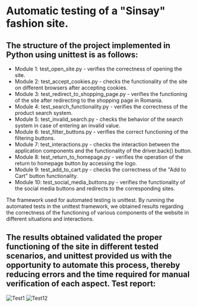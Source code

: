 Automatic testing of a "Sinsay" fashion site.
==============================================================================================================================

The structure of the project implemented in Python using unittest is as follows:
--------------------------------
* Module 1: test_open_site.py - verifies the correctness of opening the site. 
* Module 2: test_accept_cookies.py - checks the functionality of the site on different browsers after accepting cookies. 
* Module 3: test_redirect_to_shopping_page.py - verifies the functioning of the site after redirecting to the shopping page in Romania. 
* Module 4: test_search_functionality.py - verifies the correctness of the product search system. 
* Module 5: test_invalid_search.py - checks the behavior of the search system in case of entering an invalid value. 
* Module 6: test_filter_buttons.py - verifies the correct functioning of the filtering buttons. 
* Module 7: test_interactions.py - checks the interaction between the application components and the functionality of the driver.back() button. 
* Module 8: test_return_to_homepage.py - verifies the operation of the return to homepage button by accessing the logo. 
* Module 9: test_add_to_cart.py - checks the correctness of the "Add to Cart" button functionality.
* Module 10: test_social_media_buttons.py - verifies the functionality of the social media buttons and redirects to the corresponding sites.
  
The framework used for automated testing is unittest. By running the automated tests in the unittest framework, we obtained results regarding the correctness of the functioning of various components of the website in different situations and interactions.


The results obtained validated the proper functioning of the site in different tested scenarios, and unittest provided us with the opportunity to automate this process, thereby reducing errors and the time required for manual verification of each aspect.
Test report:
--------------------------------

![Test1](https://github.com/AndreiMihaiC/Unittest/assets/120325527/fda7aabc-3830-4705-a001-773a65c029d6)
![Test12](https://github.com/AndreiMihaiC/Unittest/assets/120325527/2783bcac-dab5-4f0e-98c1-d4e7f7288d0c)


